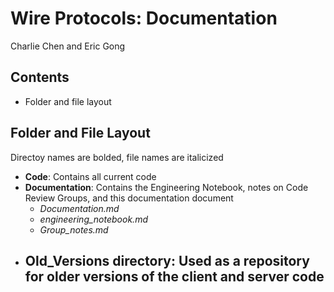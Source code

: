 # Wire Protocols: Documentation
Charlie Chen and Eric Gong

## Contents
- Folder and file layout


## Folder and File Layout
Directoy names are bolded, file names are italicized
- **Code**: Contains all current code
- **Documentation**: Contains the Engineering Notebook, notes on Code Review Groups, and this documentation document
    - *Documentation.md*
    - *engineering_notebook.md*
    - *Group_notes.md*
- Old_Versions directory: Used as a repository for older versions of the client and server code
    -
